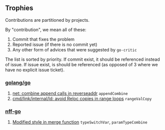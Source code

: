 ## Trophies

Contributions are partitioned by projects.

By "contribution", we mean all of these:

1. Commit that fixes the problem
2. Reported issue (if there is no commit yet)
3. Any other form of advices that were suggested by `go-critic`

The list is sorted by priority.
If commit exist, it should be referenced instead of issue.
If issue exist, is should be referenced (as opposed of 3 where
we have no explicit issue ticket).

### [golang/go](https://github.com/golang/go)

1. [net: combine append calls in reverseaddr](https://golang.org/cl/117615) `appendCombine`
1. [cmd/link/internal/ld: avoid Reloc copies in range loops](https://golang.org/cl/113636) `rangeValCopy`

### [nff-go](https://github.com/intel-go/nff-go)

1. [Modified style in merge function](https://github.com/intel-go/nff-go/pull/338) `typeSwitchVar`, `paramTypeCombine`
